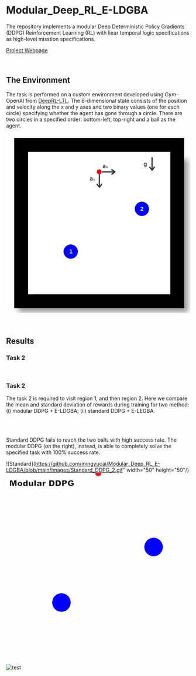 # Modular_Deep_RL_E-LDGBA

The repository implements a modular Deep Deterministic Policy Gradients (DDPG) Reinforcement Learning (RL) with liear temporal logic specifications as high-level misstion specifications. 

[Project Webpage](https://github.com/mingyucai/Modular_Deep_RL/)

<br>

## The Environment
The task is performed on a custom environment developed using Gym-OpenAI from [DeepRL-LTL](https://github.com/RickyMexx/DeepRL-LTL). The 6-dimensional state consists of the position and velocity along the x and y axes and two binary values (one for each circle) specifying whether the agent has gone through a circle. There are two circles in a specified order: bottom-left, top-right and a ball as the agent.

![Ball-Pass](/Images/Ball-Pass_environment.jpg)

<br>

## Results

### Task 2



<br>

### Task 2
The task 2 is required to visit region 1, and then region 2. Here we compare the mean and standard deviation of rewards during training for two method: (i) modular DDPG + E-LDGBA; (ii) standard DDPG + E-LEGBA.

<br><br>

Standard DDPG fails to reach the two balls with high success rate.  The modular DDPG (on the right), instead, is able to completely solve the specified task with 100% success rate.


![Standard](https://github.com/mingyucai/Modular_Deep_RL_E-LDGBA/blob/main/Images/Standard_DDPG_2.gif" width="50" height="50"/)
![Modular](/Images/Modular_DDPG_2.gif)

![test](https://github.com/favicon.ico)
<br>

